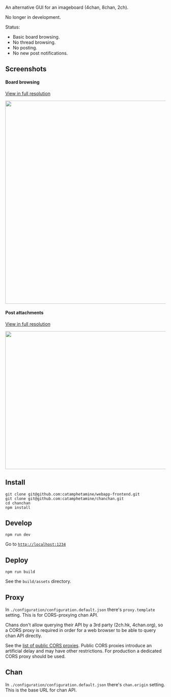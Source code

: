 An alternative GUI for an imageboard (4chan, 8chan, 2ch).

No longer in development.

Status:

  * Basic board browsing.
  * No thread browsing.
  * No posting.
  * No new post notifications.

## Screenshots

#### Board browsing

[View in full resolution](https://raw.githubusercontent.com/catamphetamine/chanchan/master/docs/images/screenshot-3605x2880.png)

<img src="https://raw.githubusercontent.com/catamphetamine/chanchan/master/docs/images/screenshot-1024x818.png" width="800" height="639"/>

#### Post attachments

[View in full resolution](https://raw.githubusercontent.com/catamphetamine/chanchan/master/docs/images/screenshot-slideshow-3602x1952.png)

<img src="https://raw.githubusercontent.com/catamphetamine/chanchan/master/docs/images/screenshot-slideshow-1024x555.png" width="800" height="434"/>

## Install

```
git clone git@github.com:catamphetamine/webapp-frontend.git
git clone git@github.com:catamphetamine/chanchan.git
cd chanchan
npm install
```

## Develop

```
npm run dev
```

Go to [`http://localhost:1234`](http://localhost:1234)

## Deploy

```
npm run build
```

See the `build/assets` directory.

## Proxy

In `./configuration/configuration.default.json` there's `proxy.template` setting. This is for CORS-proxying chan API.

Chans don't allow querying their API by a 3rd party (2ch.hk, 4chan.org), so a CORS proxy is required in order for a web browser to be able to query chan API directly.

See the [list of public CORS proxies](https://gist.github.com/jimmywarting/ac1be6ea0297c16c477e17f8fbe51347). Public CORS proxies introduce an artificial delay and may have other restrictions. For production a dedicated CORS proxy should be used.

## Chan

In `./configuration/configuration.default.json` there's `chan.origin` setting. This is the base URL for chan API.